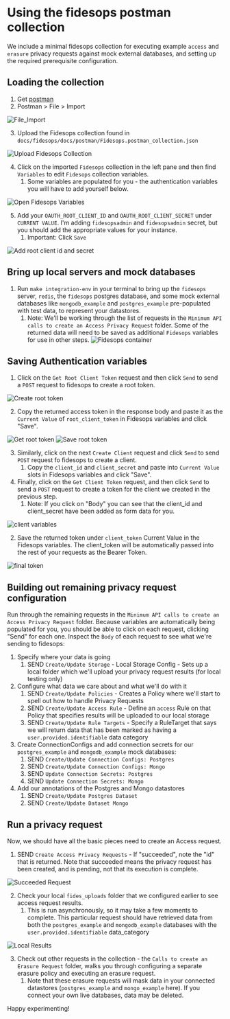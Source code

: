 # Using the fidesops postman collection

We include a minimal fidesops collection for executing example `access` and `erasure` privacy requests against
mock external databases, and setting up the required prerequisite configuration.

## Loading the collection
1. Get [postman](https://www.postman.com/)
2. Postman > File > Import

![File_Import](../img/postman_images/import_collection.png)

3. Upload the Fidesops collection found in `docs/fidesops/docs/postman/Fidesops.postman_collection.json`

![Upload Fidesops Collection](../img/postman_images/upload_files.png)

4. Click on the imported `Fidesops` collection in the left pane and then find `Variables` to edit `Fidesops` collection variables.
   1. Some variables are populated for you - the authentication variables you will have to add yourself below.

![Open Fidesops Variables](../img/postman_images/open_fidesops_variables.png)

5. Add your `OAUTH_ROOT_CLIENT_ID` and `OAUTH_ROOT_CLIENT_SECRET` under `CURRENT VALUE`.  I'm adding `fidesopsadmin` and `fidesopsadmin` secret, but you should add the appropriate values for your instance.
   1. Important: Click `Save`

![Add root client id and secret](../img/postman_images/add_root_client_id_and_secret.png)

## Bring up local servers and mock databases
1. Run `make integration-env` in your terminal to bring up the `fidesops` server, `redis`, the `fidesops` postgres database, and some mock external databases like `mongodb_example` and `postgres_example` pre-populated with test data, to represent your datastores.
   1. Note: We'll be working through the list of requests in the `Minimum API calls to create an Access Privacy Request` folder.  Some of the returned data will need to be saved as additional `Fidesops` variables for use in other steps.
![Fidesops container](../img/postman_images/fidesops_container.png)

## Saving Authentication variables
1. Click on the `Get Root Client Token` request and then click `Send` to send a `POST` request to fidesops to create a root token.

![Create root token](../img/postman_images/create_root_client_token.png)

2. Copy the returned access token in the response body and paste it as the `Current Value` of `root_client_token` in Fidesops variables and click "Save".

![Get root token](../img/postman_images/root_token_response.png)
![Save root token](../img/postman_images/save_root_client_token.png)

3. Similarly, click on the next `Create Client` request and click `Send` to send `POST` request fo fidesops to create a client.
   1. Copy the `client_id` and `client_secret` and paste into `Current Value` slots in Fidesops variables and click "Save".
4. Finally, click on the `Get Client Token` request, and then click `Send` to send a `POST` request to create a token for the client we created in the previous step.
   1. Note: If you click on "Body" you can see that the client_id and client_secret have been added as form data for you.

![client variables](../img/postman_images/client_form_data.png)

   2. Save the returned token under `client_token` Current Value in the Fidesops variables.  The client_token will be automatically passed into the rest of your requests as the Bearer Token.

![final token](../img/postman_images/final_token.png)


## Building out remaining privacy request configuration
Run through the remaining requests in the `Minimum API calls to create an Access Privacy Request` folder. Because
variables are automatically being populated for you, you should be able to click on each request, clicking "Send" for each one.
Inspect the `Body` of each request to see what we're sending to fidesops:

1. Specify where your data is going
   1. SEND `Create/Update Storage` - Local Storage Config - Sets up a local folder which we'll upload your privacy request results (for local testing only)
2. Configure what data we care about and what we'll do with it
   1. SEND `Create/Update Policies` - Creates a Policy where we'll start to spell out how to handle Privacy Requests
   2. SEND `Create/Update Access Rule` - Define an `access` Rule on that Policy that specifies results will be uploaded to our local storage
   3. SEND `Create/Update Rule Targets` - Specify a RuleTarget that says we will return data that has been marked as having a `user.provided.identifiable` data category
3. Create ConnectionConfigs and add connection secrets for our `postgres_example` and `mongodb_example` mock databases:
   1. SEND `Create/Update Connection Configs: Postgres`
   2. SEND `Create/Update Connection Configs: Mongo`
   3. SEND `Update Connection Secrets: Postgres`
   4. SEND `Update Connection Secrets: Mongo`
4. Add our annotations of the Postgres and Mongo datastores
   1. SEND `Create/Update Postgres Dataset`
   2. SEND `Create/Update Dataset Mongo`


## Run a privacy request
Now, we should have all the basic pieces need to create an Access request.
1. SEND `Create Access Privacy Requests` - If "succeeded", note the "id" that is returned. Note that succeeded means the privacy request has been created, and is pending, not that its execution is complete.

![Succeeded Request](../img/postman_images/succeeded_privacy_request.png)

2. Check your local `fides_uploads` folder that we configured earlier to see access request results.
   1. This is run asynchronously, so it may take a few moments to complete.  This particular request should have retrieved data from both the `postgres_example` and `mongodb_example` databases with the `user.provided.identifiable` data_category

![Local Results](../img/postman_images/local_results.png)

3. Check out other requests in the collection - the `Calls to create an Erasure Request` folder, walks you through configuring a separate erasure policy and executing an erasure request.
   1. Note that these erasure requests will mask data in your connected datastores (`postgres_example` and `mongo_example` here). If you connect your own live databases, data may be deleted.

Happy experimenting!